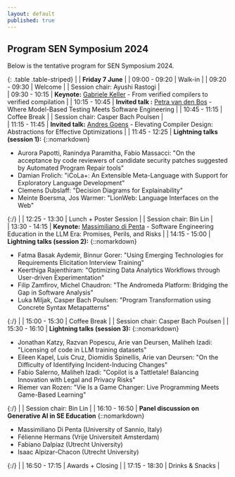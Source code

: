 ```yaml
---
layout: default
published: true
---
```

## Program SEN Symposium 2024
Below is the tentative program for SEN Symposium 2024.

{: .table .table-striped}
|               | <b>Friday 7 June</b>                                                                |
| 09:00 - 09:20 | Walk-in                                                                             |
| 09:20 - 09:30 | Welcome                                                                             |
|  Session chair: Ayushi Rastogi |  
| 09:30 - 10:15 | <b>Keynote:</b> [Gabriele Keller](https://www.uu.nl/staff/GKKeller) - From verified compilers to verified compilation |
| 10:15 - 10:45 | <b>Invited talk :</b> [Petra van den Bos](https://petravdbos.nl/) - Where Model-Based Testing Meets Software Engineering    |
| 10:45 - 11:15 | Coffee Break                                                                        |
|  Session chair: Casper Bach Poulsen |  
| 11:15 - 11:45 | <b>Invited talk:</b> [Andres Goens](https://goens.org/) - Elevating Compiler Design: Abstractions for Effective Optimizations              |
| 11:45 - 12:25 | <b>Lightning talks (session 1):</b> {::nomarkdown}<ul><li>Aurora Papotti, Ranindya Paramitha, Fabio Massacci: "On the acceptance by code reviewers of candidate security patches suggested by Automated Program Repair tools"</li><li>Damian Frolich: "iCoLa+: An Extensible Meta-Language with Support for Exploratory Language Development"</li><li>Clemens Dubslaff: "Decision Diagrams for Explainability"</li><li>Meinte Boersma, Jos Warmer: "LionWeb: Language Interfaces on the Web"</li></ul>{:/}  |
| 12:25 - 13:30 | Lunch + Poster Session                                                              |
|  Session chair: Bin Lin |  
| 13:30 - 14:15 |  <b>Keynote:</b> [Massimiliano di Penta](https://mdipenta.github.io/) - Software Engineering Education in the LLM Era: Promises, Perils, and Risks |
| 14:15 - 15:00 | <b>Lightning talks (session 2):</b> {::nomarkdown}<ul><li>Fatma Basak Aydemir, Binnur Gorer: "Using Emerging Technologies for Requirements Elicitation Interview Training"</li><li>Keerthiga Rajenthiram: "Optimizing Data Analytics Workflows through User-driven Experimentation"</li><li>Filip Zamfirov, Michel Chaudron: "The Andromeda Platform: Bridging the Gap in Software Analysis"</li><li>Luka Miljak, Casper Bach Poulsen: "Program Transformation using Concrete Syntax Metapatterns"</li></ul>{:/}  |
| 15:00 - 15:30 | Coffee Break                                                                        |
|  Session chair: Casper Bach Poulsen | 
| 15:30 - 16:10 | <b>Lightning talks (session 3):</b> {::nomarkdown}<ul><li>Jonathan Katzy, Razvan Popescu, Arie van Deursen, Maliheh Izadi: "Licensing of code in LLM training datasets"</li><li>Eileen Kapel, Luis Cruz, Diomidis Spinellis, Arie van Deursen: "On the Difficulty of Identifying Incident-Inducing Changes"</li><li>Fabio Salerno, Maliheh Izadi: "Copilot is a Tattletale! Balancing Innovation with Legal and Privacy Risks"</li><li>Riemer van Rozen: "Vie Is a Game Changer: Live Programming Meets Game-Based Learning"</li></ul>{:/}  |
|  Session chair: Bin Lin | 
| 16:10 - 16:50 | <b>Panel discussion on Generative AI in SE Education</b>   {::nomarkdown}<ul><li>Massimiliano Di Penta (University of Sannio, Italy)</li><li>Félienne Hermans (Vrije Universiteit Amsterdam)</li><li>Fabiano Dalpiaz (Utrecht University)</li><li>Isaac Alpizar-Chacon (Utrecht University)</li></ul>{:/}         |
| 16:50 - 17:15 | Awards + Closing                                                                              |
| 17:15 - 18:30 | Drinks & Snacks                                                                     |
